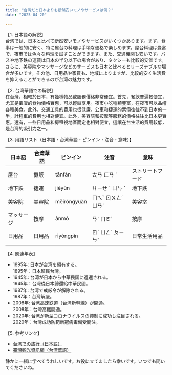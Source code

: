 ```yaml
---
title: "台湾だと日本よりも断然安いモノやサービスは何？"
date: "2025-04-20"

---
```


【1. 日本語の解説】  
台湾では、日本と比べて断然安いモノやサービスがいくつかあります。まず、食事は一般的に安く、特に屋台の料理は手頃な価格で楽しめます。屋台料理は豊富で、夜市では色々な料理を試すことができます。また、交通機関も安いです。バスや地下鉄の運賃は日本の半分以下の場合があり、タクシーも比較的安価です。さらに、美容院やマッサージなどのサービスも日本と比べるとリーズナブルな場合が多いです。その他、日用品や家賃も、地域によりますが、比較的安く生活費を抑えることができるのが台湾の魅力です。

【2. 台湾華語での解説】  
在台灣，相較於日本，有幾樣物品或服務價格非常便宜。首先，餐飲普遍較便宜，尤其是攤販的食物價格實惠，可以輕鬆享用。夜市小吃種類豐富，在夜市可以品嚐各種美食。此外，交通工具的費用也很低廉。公車和捷運的票價往往不到日本的一半，計程車的費用也相對便宜。此外，美容院和按摩等服務的價格往往比日本更實惠。還有，一些日用品和房租視地區而定也相對便宜，這讓在台生活的費用較低，是台灣的吸引力之一。

【3. 用語リスト（日本語・台湾華語・ピンイン・注音・意味）】

| 日本語     | 台湾華語     | ピンイン     | 注音     | 意味             |
|------------|--------------|--------------|-----------|------------------|
| 屋台       | 攤販         | tānfàn       | ㄊㄢ ㄈㄢ ˋ| ストリートフード |
| 地下鉄     | 捷運         | jiéyùn       | ㄐㄧㄝ ˊ ㄩㄣ ˋ| 地下鉄          |
| 美容院     | 美容院       | měiróngyuàn  | ㄇㄟˇ ㄖㄨㄥˊ ㄩㄢˋ| 美容室      |
| マッサージ | 按摩         | ànmó         | ㄢˋ ㄇㄛˊ | 按摩            |
| 日用品     | 日用品     | rìyòngpǐn    | ㄖˋ ㄩㄥˋ ㄆㄧㄣˇ| 日常生活用品   |

【4. 関連年表】  
- 1895年: 日本が台湾を領有する。  
  1895年：日本殖民台灣。
- 1945年: 台湾が日本から中華民国に返還される。  
  1945年：台灣從日本歸還給中華民國。
- 1987年: 台湾で戒厳令が解除される。  
  1987年：台灣解嚴。
- 2008年: 台湾高速鉄道（台湾新幹線）が開通。  
  2008年：台灣高鐵開通。
- 2020年: 台湾が新型コロナウイルスの抑制に成功し注目される。  
  2020年：台灣成功防範新冠病毒備受關注。

【5. 参考リンク】  
- [台湾での旅行（日本語）](https://www.taiwantour.jp/)  
- [臺灣觀光資訊網（台湾華語）](https://www.taiwan.net.tw/)

静かに一緒に学べてうれしいです。お役に立てましたら幸いです。いつでも聞いてくださいね。
